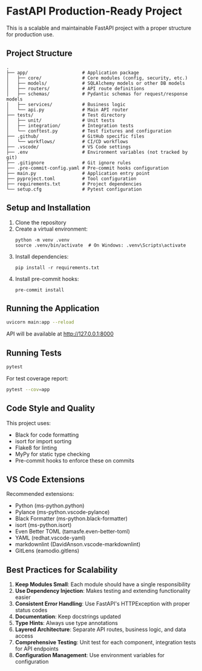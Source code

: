 # FastAPI Production-Ready Project

This is a scalable and maintainable FastAPI project with a proper structure for production use.

## Project Structure

```
.
├── app/                    # Application package
│   ├── core/               # Core modules (config, security, etc.)
│   ├── models/             # SQLAlchemy models or other DB models
│   ├── routers/            # API route definitions
│   ├── schemas/            # Pydantic schemas for request/response models
│   ├── services/           # Business logic
│   └── api.py              # Main API router
├── tests/                  # Test directory
│   ├── unit/               # Unit tests
│   ├── integration/        # Integration tests
│   └── conftest.py         # Test fixtures and configuration
├── .github/                # GitHub specific files
│   └── workflows/          # CI/CD workflows
├── .vscode/                # VS Code settings
├── .env                    # Environment variables (not tracked by git)
├── .gitignore              # Git ignore rules
├── .pre-commit-config.yaml # Pre-commit hooks configuration
├── main.py                 # Application entry point
├── pyproject.toml          # Tool configuration
├── requirements.txt        # Project dependencies
└── setup.cfg               # Pytest configuration
```

## Setup and Installation

1. Clone the repository
2. Create a virtual environment:
   ```
   python -m venv .venv
   source .venv/bin/activate  # On Windows: .venv\Scripts\activate
   ```
3. Install dependencies:
   ```
   pip install -r requirements.txt
   ```
4. Install pre-commit hooks:
   ```
   pre-commit install
   ```

## Running the Application

```bash
uvicorn main:app --reload
```

API will be available at http://127.0.0.1:8000

## Running Tests

```bash
pytest
```

For test coverage report:

```bash
pytest --cov=app
```

## Code Style and Quality

This project uses:
- Black for code formatting
- isort for import sorting
- Flake8 for linting
- MyPy for static type checking
- Pre-commit hooks to enforce these on commits

## VS Code Extensions

Recommended extensions:
- Python (ms-python.python)
- Pylance (ms-python.vscode-pylance)
- Black Formatter (ms-python.black-formatter)
- isort (ms-python.isort)
- Even Better TOML (tamasfe.even-better-toml)
- YAML (redhat.vscode-yaml)
- markdownlint (DavidAnson.vscode-markdownlint)
- GitLens (eamodio.gitlens)

## Best Practices for Scalability

1. **Keep Modules Small**: Each module should have a single responsibility
2. **Use Dependency Injection**: Makes testing and extending functionality easier
3. **Consistent Error Handling**: Use FastAPI's HTTPException with proper status codes
4. **Documentation**: Keep docstrings updated
5. **Type Hints**: Always use type annotations
6. **Layered Architecture**: Separate API routes, business logic, and data access
7. **Comprehensive Testing**: Unit test for each component, integration tests for API endpoints
8. **Configuration Management**: Use environment variables for configuration
